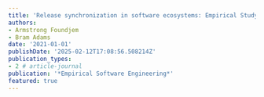 ```yaml
---
title: 'Release synchronization in software ecosystems: Empirical Study on OpenStack'
authors:
- Armstrong Foundjem
- Bram Adams
date: '2021-01-01'
publishDate: '2025-02-12T17:08:56.508214Z'
publication_types:
- 2 # article-journal
publication: '*Empirical Software Engineering*'
featured: true
---
```

